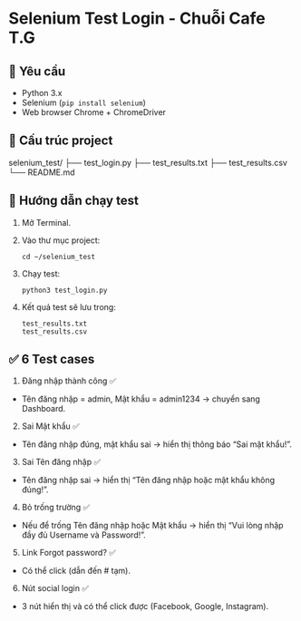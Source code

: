 # Selenium Test Login - Chuỗi Cafe T.G

## 📌 Yêu cầu
- Python 3.x
- Selenium (`pip install selenium`)
- Web browser Chrome + ChromeDriver

## 📂 Cấu trúc project
selenium_test/
├── test_login.py
├── test_results.txt
├── test_results.csv
└── README.md

## 🏃 Hướng dẫn chạy test
1. Mở Terminal.
2. Vào thư mục project:

    ```
    cd ~/selenium_test
    ```
3. Chạy test:

    ```
    python3 test_login.py
    ```
4. Kết quả test sẽ lưu trong:

    ```
    test_results.txt
    test_results.csv
    ```
## ✅ 6 Test cases

1. Đăng nhập thành công ✅


- Tên đăng nhập = admin, Mật khẩu = admin1234 → chuyển sang Dashboard.


2. Sai Mật khẩu ✅

- Tên đăng nhập đúng, mật khẩu sai → hiển thị thông báo “Sai mật khẩu!”.

3. Sai Tên đăng nhập ✅


- Tên đăng nhập sai → hiển thị “Tên đăng nhập hoặc mật khẩu không đúng!”.


 4. Bỏ trống trường ✅


- Nếu để trống Tên đăng nhập hoặc Mật khẩu → hiển thị “Vui lòng nhập đầy đủ Username và Password!”.


 5. Link Forgot password? ✅


- Có thể click (dẫn đến # tạm).


 6. Nút social login ✅


- 3 nút hiển thị và có thể click được (Facebook, Google, Instagram).
